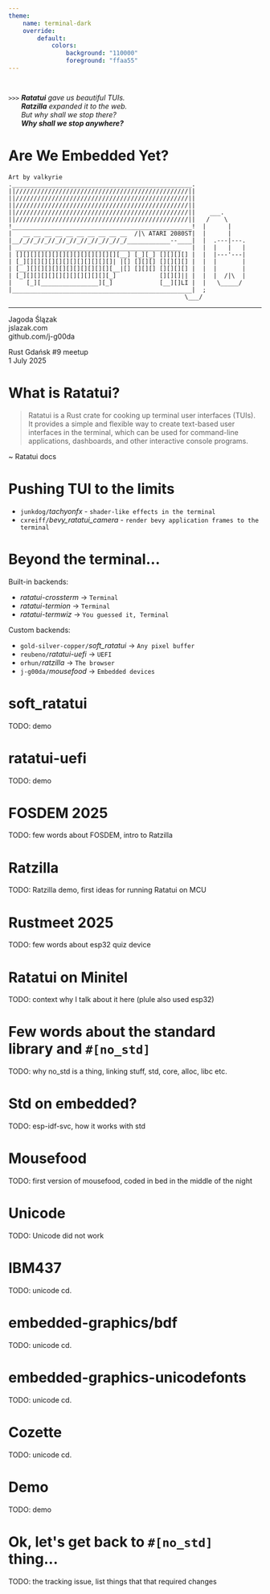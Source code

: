 ```yaml
---
theme:
    name: terminal-dark
    override:
        default:
            colors:
                background: "110000"
                foreground: "ffaa55"
---
```



<!-- column_layout: [1, 1, 1] -->
<!-- column: 1 -->

`   `

`>>>` _**Ratatui** gave us beautiful TUIs._  
`   ` _**Ratzilla** expanded it to the web._  
`   ` _But why shall we stop there?_  
`   ` _**Why shall we stop anywhere?**_  

<!-- column_layout: [1] -->
<!-- column: 0 -->

Are We Embedded Yet?
===

```
Art by valkyrie
.__________________________________________________.
||////////////////////////////////////////////////||
||////////////////////////////////////////////////||
||////////////////////////////////////////////////||
||////////////////////////////////////////////////||    ___.
||////////////////////////////////////////////////||   /    \
!__________________________________________________!  |      |
|   __ __ __ __ __ __ __ __ __ __  /|\ ATARI 2080ST|  |      |
|__/_//_//_//_//_//_//_//_//_//_/____________--____|  |  .---|---.
| ______________________________________________   |  |  |   |   |
| [][][][][][][][][][][][][][][__] [_][_] [][][][] |  |  |---'---|
| [_][][][][][][][][][][][][]| |[] [][][] [][][][] |  |  |       |
| [__][][][][][][][][][][][][__|[] [][][] [][][][] |  |  |       |
| [_][][][][][][][][][][][][_]            [][][]|| |  |  |  /|\  |
|    [_][________________][_]             [__][]LI |  |   \_____/
|__________________________________________________|  ;
                                                 \___/
```

---

<!-- column_layout: [1, 3, 1] -->
<!-- column: 0 -->
Jagoda Ślązak  
jslazak.com  
github.com/j-g00da  

<!-- column: 2 -->
Rust Gdańsk #9 meetup  
1 July 2025  

<!-- end_slide -->


What is Ratatui?
===
> Ratatui is a Rust crate for cooking up terminal user interfaces (TUIs). 
> It provides a simple and flexible way to create text-based user interfaces in the terminal, 
> which can be used for command-line applications, dashboards, and other interactive console programs.

~ Ratatui docs
<!-- end_slide -->


Pushing TUI to the limits
===
- `junkdog/`*tachyonfx*           - `shader-like effects in the terminal`
- `cxreiff/`*bevy_ratatui_camera* - `render bevy application frames to the terminal`
<!-- end_slide -->


Beyond the terminal...
===
Built-in backends:
- *ratatui-crossterm*                -> `Terminal`
- *ratatui-termion*                  -> `Terminal`
- *ratatui-termwiz*                  -> `You guessed it, Terminal`

Custom backends:
- `gold-silver-copper/`*soft_ratatui*  -> `Any pixel buffer`
- `reubeno/`*ratatui-uefi*             -> `UEFI`
- `orhun/`*ratzilla*                   -> `The browser`
- `j-g00da/`*mousefood*                -> `Embedded devices`
<!-- end_slide -->


soft_ratatui
===
TODO: demo
<!-- end_slide -->


ratatui-uefi
===
TODO: demo
<!-- end_slide -->


FOSDEM 2025
===
TODO: few words about FOSDEM, intro to Ratzilla
<!-- end_slide -->



Ratzilla
===
TODO: Ratzilla demo, first ideas for running Ratatui on MCU
<!-- end_slide -->



Rustmeet 2025
===
TODO: few words about esp32 quiz device
<!-- end_slide -->



Ratatui on Minitel
===
TODO: context why I talk about it here (plule also used esp32)
<!-- end_slide -->


Few words about the standard library and `#[no_std]`
===
TODO: why no_std is a thing, linking stuff, std, core, alloc, libc etc.
<!-- end_slide -->



Std on embedded?
===
TODO: esp-idf-svc, how it works with std
<!-- end_slide -->



Mousefood
===
TODO: first version of mousefood, coded in bed in the middle of the night
<!-- end_slide -->



Unicode
===
TODO: Unicode did not work
<!-- end_slide -->



IBM437
===
TODO: unicode cd.
<!-- end_slide -->



embedded-graphics/bdf
===
TODO: unicode cd.
<!-- end_slide -->



embedded-graphics-unicodefonts
===
TODO: unicode cd.
<!-- end_slide -->



Cozette
===
TODO: unicode cd.
<!-- end_slide -->



Demo
===
TODO: demo
<!-- end_slide -->



Ok, let's get back to `#[no_std]` thing...
===
TODO: the tracking issue, list things that that required changes
<!-- end_slide -->




